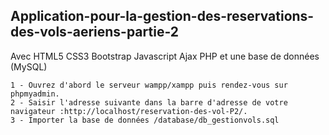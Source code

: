 ## Application-pour-la-gestion-des-reservations-des-vols-aeriens-partie-2

Avec HTML5 CSS3 Bootstrap Javascript Ajax PHP et une base de données (MySQL)

```
1 - Ouvrez d'abord le serveur wampp/xampp puis rendez-vous sur phpmyadmin.
2 - Saisir l'adresse suivante dans la barre d'adresse de votre navigateur :http://localhost/reservation-des-vol-P2/.
3 - Importer la base de données /database/db_gestionvols.sql
```
